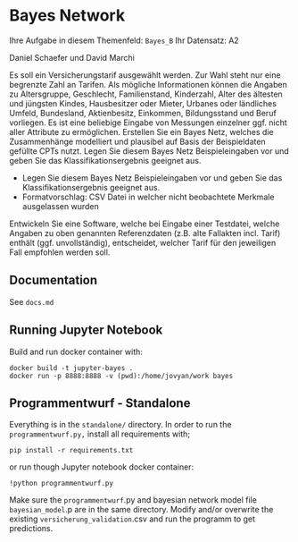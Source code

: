 # Bayes Network
Ihre Aufgabe in diesem Themenfeld: `Bayes_B`
Ihr Datensatz: A2

Daniel Schaefer und David Marchi

Es soll ein Versicherungstarif ausgewählt werden. Zur Wahl steht nur eine
begrenzte Zahl an Tarifen. Als mögliche Informationen können die Angaben zu
Altersgruppe,  Geschlecht,  Familienstand,  Kinderzahl,  Alter  des  ältesten
und jüngsten Kindes, Hausbesitzer oder Mieter, Urbanes oder ländliches Umfeld,
Bundesland, Aktienbesitz, Einkommen, Bildungsstand und Beruf vorliegen. Es ist
eine beliebige Eingabe von Messungen einzelner ggf. nicht aller Attribute zu
ermöglichen. Erstellen Sie ein Bayes Netz, welches die Zusammenhänge
modelliert und plausibel auf Basis der Beispieldaten gefüllte CPTs nutzt. Legen
Sie diesem Bayes Netz Beispieleingaben vor und geben Sie das
Klassifikationsergebnis geeignet aus.

- Legen Sie diesem Bayes Netz Beispieleingaben vor und geben Sie das Klassifikationsergebnis geeignet aus.
- Formatvorschlag: CSV Datei in welcher nicht beobachtete Merkmale ausgelassen wurden

Entwickeln  Sie eine  Software, welche bei  Eingabe einer Testdatei, welche
Angaben zu oben genannten Referenzdaten (z.B. alte Fallakten incl. Tarif)
enthält  (ggf. unvollständig), entscheidet, welcher Tarif für den jeweiligen
Fall empfohlen werden soll. 

## Documentation

See `docs.md`

## Running Jupyter Notebook
Build and run docker container with:

```
docker build -t jupyter-bayes .
docker run -p 8888:8888 -v (pwd):/home/jovyan/work bayes
```

## Programmentwurf - Standalone
Everything is in the `standalone/` directory.
In order to run the `programmentwurf.py,` install all requirements with;

```
pip install -r requirements.txt
```
or run though Jupyter notebook docker container:

```
!python programmentwurf.py
```

Make sure the `programmentwurf`.py and bayesian network model file `bayesian_model`.p are in the same directory.
Modify and/or overwrite the existing `versicherung_validation`.csv and run the programm to get predictions.
